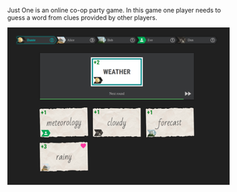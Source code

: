 Just One is an online co-op party game. In this game one player needs to guess a word from clues provided by other players.


![Gameplay screenshot](https://github.com/vdzk/just-one-game-web/raw/master/gameplay.png)
